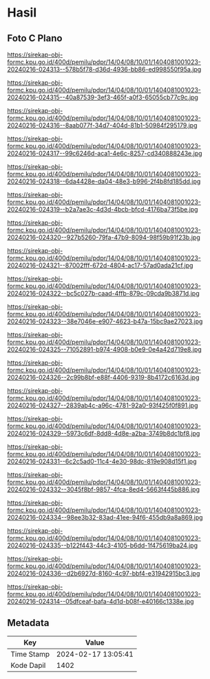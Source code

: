 # Hasil

## Foto C Plano

https://sirekap-obj-formc.kpu.go.id/400d/pemilu/pdpr/14/04/08/10/01/1404081001023-20240216-024313--578b5f78-d36d-4936-bb86-ed998550f95a.jpg

https://sirekap-obj-formc.kpu.go.id/400d/pemilu/pdpr/14/04/08/10/01/1404081001023-20240216-024315--40a87539-3ef3-465f-a0f3-65055cb77c9c.jpg

https://sirekap-obj-formc.kpu.go.id/400d/pemilu/pdpr/14/04/08/10/01/1404081001023-20240216-024316--8aab077f-34d7-404d-81b1-50984f295179.jpg

https://sirekap-obj-formc.kpu.go.id/400d/pemilu/pdpr/14/04/08/10/01/1404081001023-20240216-024317--99c6246d-aca1-4e6c-8257-cd340888243e.jpg

https://sirekap-obj-formc.kpu.go.id/400d/pemilu/pdpr/14/04/08/10/01/1404081001023-20240216-024318--6da4428e-da04-48e3-b996-2f4b8fd185dd.jpg

https://sirekap-obj-formc.kpu.go.id/400d/pemilu/pdpr/14/04/08/10/01/1404081001023-20240216-024319--b2a7ae3c-4d3d-4bcb-bfcd-4176ba73f5be.jpg

https://sirekap-obj-formc.kpu.go.id/400d/pemilu/pdpr/14/04/08/10/01/1404081001023-20240216-024320--927b5260-79fa-47b9-8094-98f59b91f23b.jpg

https://sirekap-obj-formc.kpu.go.id/400d/pemilu/pdpr/14/04/08/10/01/1404081001023-20240216-024321--87002fff-672d-4804-ac17-57ad0ada21cf.jpg

https://sirekap-obj-formc.kpu.go.id/400d/pemilu/pdpr/14/04/08/10/01/1404081001023-20240216-024322--bc5c027b-caad-4ffb-879c-09cda9b3871d.jpg

https://sirekap-obj-formc.kpu.go.id/400d/pemilu/pdpr/14/04/08/10/01/1404081001023-20240216-024323--38e7046e-e907-4623-b47a-15bc9ae27023.jpg

https://sirekap-obj-formc.kpu.go.id/400d/pemilu/pdpr/14/04/08/10/01/1404081001023-20240216-024325--71052891-b974-4908-b0e9-0e4a42d719e8.jpg

https://sirekap-obj-formc.kpu.go.id/400d/pemilu/pdpr/14/04/08/10/01/1404081001023-20240216-024326--2c99b8bf-e88f-4406-9319-8b4172c6163d.jpg

https://sirekap-obj-formc.kpu.go.id/400d/pemilu/pdpr/14/04/08/10/01/1404081001023-20240216-024327--2839ab4c-a96c-4781-92a0-93f425f0f891.jpg

https://sirekap-obj-formc.kpu.go.id/400d/pemilu/pdpr/14/04/08/10/01/1404081001023-20240216-024329--5973c6df-8dd8-4d8e-a2ba-3749b8dc1bf8.jpg

https://sirekap-obj-formc.kpu.go.id/400d/pemilu/pdpr/14/04/08/10/01/1404081001023-20240216-024331--6c2c5ad0-11c4-4e30-98dc-819e908d15f1.jpg

https://sirekap-obj-formc.kpu.go.id/400d/pemilu/pdpr/14/04/08/10/01/1404081001023-20240216-024332--3045f8bf-9857-4fca-8ed4-5663f445b886.jpg

https://sirekap-obj-formc.kpu.go.id/400d/pemilu/pdpr/14/04/08/10/01/1404081001023-20240216-024334--98ee3b32-83ad-41ee-94f6-455db9a8a869.jpg

https://sirekap-obj-formc.kpu.go.id/400d/pemilu/pdpr/14/04/08/10/01/1404081001023-20240216-024335--b122f443-44c3-4105-b6dd-1f475619ba24.jpg

https://sirekap-obj-formc.kpu.go.id/400d/pemilu/pdpr/14/04/08/10/01/1404081001023-20240216-024336--d2b6927d-8160-4c97-bbf4-e31942915bc3.jpg

https://sirekap-obj-formc.kpu.go.id/400d/pemilu/pdpr/14/04/08/10/01/1404081001023-20240216-024314--05dfceaf-bafa-4d1d-b08f-e40166c1338e.jpg


## Metadata

| Key        | Value               |
| ---------- | ------------------- |
| Time Stamp | 2024-02-17 13:05:41 |
| Kode Dapil | 1402                |



